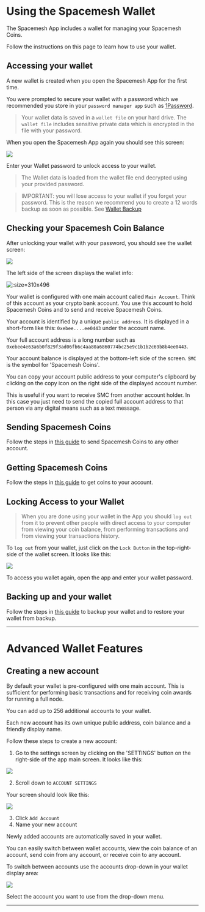# Using the Spacemesh Wallet

The Spacemesh App includes a wallet for managing your Spacemesh Coins.

Follow the instructions on this page to learn how to use your wallet.

## Accessing your wallet

A new wallet is created when you open the Spacemesh App for the first time.

You were prompted to secure your wallet with a password which we recommended you store in your `password manager app` such as [1Password](https://1password.com).

> Your wallet data is saved in a `wallet file` on your hard drive. The `wallet file` includes sensitive private data which is encrypted in the file with your password.

When you open the Spacemesh App again you should see this screen:

![](images/v1.0/unlock_wallet.png)

Enter your Wallet password to unlock access to your wallet.

> The Wallet data is loaded from the wallet file end decrypted using your provided password.

> IMPORTANT: you will lose access to your wallet if you forget your password. This is the reason we recommend you to create a 12 words backup as soon as possible. See [Wallet Backup](#)

## Checking your Spacemesh Coin Balance

After unlocking your wallet with your password, you should see the wallet screen:

![](images/v1.0/wallet_screen.png)

The left side of the screen displays the wallet info:

![](images/v1.0/wallet_details.png ':size=310x496')

Your wallet is configured with one main account called `Main Account`. Think of this account as your crypto bank account. You use this account to hold Spacemesh Coins and to send and receive Spacemesh Coins.

Your account is identified by a unique `public address`. It is displayed in a short-form like this: `0xebee....ee0443` under the account name.

Your full account address is a long number such as `0xebee4e63a6b0f829f3ad06fb6c4aa80a6860774bc25e9c1b1b2c69b8b4ee0443`.

Your account balance is displayed at the bottom-left side of the screen. `SMC` is the symbol for 'Spacemesh Coins'.

You can copy your account public address to your computer's clipboard by clicking on the copy icon on the right side of the displayed  account number.

This is useful if you want to receive SMC from another account holder. In this case you just need to send the copied full account address to that person via any digital means such as a text message.


## Sending Spacemesh Coins
Follow the steps in [this guide](send_coin.md) to send Spacemesh Coins to any other account.

## Getting Spacemesh Coins
Follow the steps in [this guide](get_coin.md) to get coins to your account.

## Locking Access to your Wallet

> When you are done using your wallet in the App you should `log out` from it to prevent other people with direct access to your computer from viewing your coin balance, from performing transactions and from viewing your transactions history.  

To `log out` from your wallet, just click on the `Lock Button` in the top-right-side of the wallet screen. It looks like this:

![](images/v1.0/lock_button.png)

To access you wallet again, open the app and enter your wallet password.

## Backing up and your wallet
Follow the steps in [this guide](backup.md) to backup your wallet and to restore your wallet from backup.

---

# Advanced Wallet Features

## Creating a new account

By default your wallet is pre-configured with one main account. This is sufficient for performing basic transactions and for receiving coin awards for running a full node.

You can add up to 256 additional accounts to your wallet.

Each new account has its own unique public address, coin balance and a friendly display name.

Follow these steps to create a new account:

1. Go to the settings screen by clicking on the 'SETTINGS' button on the right-side of the app main screen. It looks like this:

![](images/v1.0/settings_button.png)

2. Scroll down to `ACCOUNT SETTINGS`

Your screen should look like this:

![](images/v1.0/account_settings.png)

3. Click `Add Account`
3. Name your new account


Newly added accounts are automatically saved in your wallet.

You can easily switch between wallet accounts, view the coin balance of an account, send coin from any account, or receive coin to any account.

To switch between accounts use the accounts drop-down in your wallet display area:

![](images/v1.0/wallet_accounts.png)

Select the account you want to use from the drop-down menu.


---   
